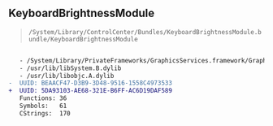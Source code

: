 ## KeyboardBrightnessModule

> `/System/Library/ControlCenter/Bundles/KeyboardBrightnessModule.bundle/KeyboardBrightnessModule`

```diff

   - /System/Library/PrivateFrameworks/GraphicsServices.framework/GraphicsServices
   - /usr/lib/libSystem.B.dylib
   - /usr/lib/libobjc.A.dylib
-  UUID: BEAACF47-D3B9-3D48-9516-1558C4973533
+  UUID: 5DA93103-AE68-321E-B6FF-AC6D19DAF589
   Functions: 36
   Symbols:   61
   CStrings:  170

```
